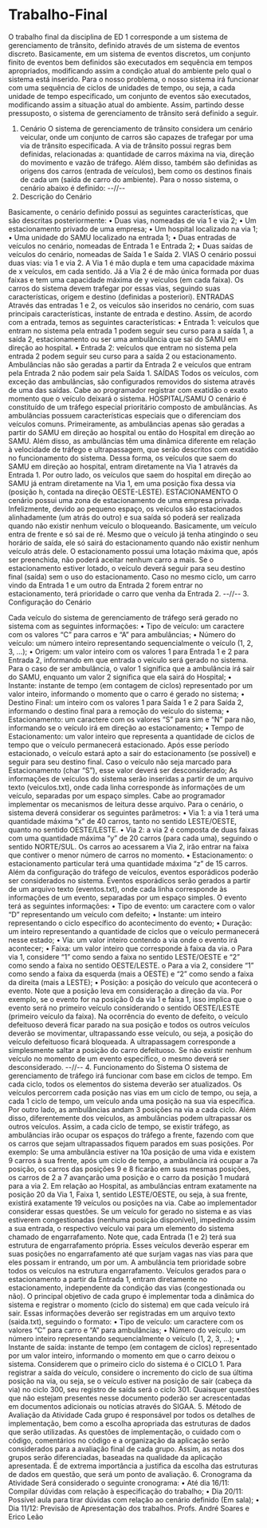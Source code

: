 # Trabalho-Final

O trabalho final da disciplina de ED 1 corresponde a um sistema de gerenciamento de trânsito, definido através de um sistema de eventos discreto. Basicamente, em um sistema de eventos discretos, um conjunto finito de eventos bem definidos são executados em sequência em tempos apropriados, modificando assim a condição atual do ambiente pelo qual o sistema está inserido. Para o nosso problema, o nosso sistema irá funcionar com uma sequência de ciclos de unidades de tempo, ou seja, a cada unidade de tempo especificado, um conjunto de eventos são executados, modificando assim a situação atual do ambiente. Assim, partindo desse pressuposto, o sistema de gerenciamento de trânsito será definido a seguir.
1. Cenário
O sistema de gerenciamento de trânsito considera um cenário veicular, onde um conjunto de carros são capazes de trafegar por uma via de trânsito especificada. A via de trânsito possui regras bem definidas, relacionadas a: quantidade de carros máxima na via, direção do movimento e vazão de tráfego. Além disso, também são definidas as origens dos carros (entrada de veículos), bem como os destinos finais de cada um (saída de carro do ambiente). Para o nosso sistema, o cenário abaixo é definido:
--//--
2. Descrição do Cenário

  Basicamente, o cenário definido possui as seguintes características, que são descritas posteriormente:
• Duas vias, nomeadas de via 1 e via 2;
• Um estacionamento privado de uma empresa;
• Um hospital localizado na via 1;
• Uma unidade do SAMU localizado na entrada 1;
• Duas entradas de veículos no cenário, nomeadas de Entrada 1 e Entrada 2;
• Duas saídas de veículos do cenário, nomeadas de Saída 1 e Saída 2.
VIAS
O cenário possui duas vias: via 1 e via 2. A Via 1 é mão dupla e tem uma capacidade máxima de x veículos, em cada sentido. Já a Via 2 é de mão única formada por duas faixas e tem uma capacidade máxima de y veículos (em cada faixa). Os carros do sistema devem trafegar por essas vias, seguindo suas características, origem e destino (definidas a posteriori).
ENTRADAS
Através das entradas 1 e 2, os veículos são inseridos no cenário, com suas principais características, instante de entrada e destino. Assim, de acordo com a entrada, temos as seguintes características:
• Entrada 1: veículos que entram no sistema pela entrada 1 podem seguir seu curso para a saída 1, a saída 2, estacionamento ou ser uma ambulância que sai do SAMU em direção ao hospital.
• Entrada 2: veículos que entram no sistema pela entrada 2 podem seguir seu curso para a saída 2 ou estacionamento. Ambulâncias não são geradas a partir da Entrada 2 e veículos que entram pela Entrada 2 não podem sair pela Saída 1.
SAÍDAS
Todos os veículos, com exceção das ambulâncias, são configurados removidos do sistema através de uma das saídas. Cabe ao programador registrar com exatidão o exato momento que o veículo deixará o sistema.
HOSPITAL/SAMU
O cenário é constituído de um tráfego especial prioritário composto de ambulâncias. As ambulâncias possuem características especiais que o diferenciam dos veículos comuns. Primeiramente, as ambulâncias apenas são geradas a partir do SAMU em direção ao hospital ou então do Hospital em direção ao SAMU. Além disso, as ambulâncias têm uma dinâmica diferente em relação à velocidade de tráfego e ultrapassagem, que serão descritos com exatidão no funcionamento do sistema. Dessa forma, os veículos que saem do SAMU em direção ao hospital, entram diretamente na Via 1 através da Entrada 1. Por outro lado, os veículos que saem do hospital em direção ao SAMU já entram diretamente na Via 1, em uma posição fixa dessa via (posição h, contada na direção OESTE-LESTE).
ESTACIONAMENTO
O cenário possui uma zona de estacionamento de uma empresa privada. Infelizmente, devido ao pequeno espaço, os veículos são estacionados alinhadamente (um atrás do outro) e sua saída só poderá ser realizada quando não existir nenhum veículo o bloqueando. Basicamente, um veículo entra de frente e só sai de ré. Mesmo que o veículo já tenha atingindo o seu horário de saída, ele só sairá do estacionamento quando não existir nenhum veículo atrás dele. O estacionamento possui uma lotação máxima que, após ser preenchida, não poderá aceitar nenhum carro a mais. Se o estacionamento estiver lotado, o veículo deverá seguir para seu destino final (saída) sem o uso do estacionamento. Caso no mesmo ciclo, um carro vindo da Entrada 1 e um outro da Entrada 2 forem entrar no estacionamento, terá prioridade o carro que venha da Entrada 2.
--//--
3. Configuração do Cenário

  Cada veículo do sistema de gerenciamento de tráfego será gerado no sistema com as seguintes informações:
• Tipo de veículo: um caractere com os valores “C” para carros e “A” para ambulâncias;
• Número do veículo: um número inteiro representando sequencialmente o veículo (1, 2, 3, ...);
• Origem: um valor inteiro com os valores 1 para Entrada 1 e 2 para Entrada 2, informando em
que entrada o veículo será gerado no sistema. Para o caso de ser ambulância, o valor 1 significa que a ambulância irá sair do SAMU, enquanto um valor 2 significa que ela sairá do Hospital;
• Instante: instante de tempo (em contagem de ciclos) representado por um valor inteiro, informando o momento que o carro é gerado no sistema;
• Destino Final: um inteiro com os valores 1 para Saída 1 e 2 para Saída 2, informando o destino final para a remoção do veículo do sistema;
• Estacionamento: um caractere com os valores “S” para sim e “N” para não, informando se o veículo irá em direção ao estacionamento;
• Tempo de Estacionamento: um valor inteiro que representa a quantidade de ciclos de tempo que o veículo permanecerá estacionado. Após esse período estacionado, o veículo estará apto a sair do estacionamento (se possível) e seguir para seu destino final. Caso o veículo não seja marcado para Estacionamento (char “S”), esse valor deverá ser desconsiderado;
As informações de veículos do sistema serão inseridas a partir de um arquivo texto (veiculos.txt), onde cada linha corresponde às informações de um veículo, separadas por um espaço simples. Cabe ao programador implementar os mecanismos de leitura desse arquivo.
Para o cenário, o sistema deverá considerar os seguintes parâmetros:
• Via 1: a via 1 terá uma quantidade máxima “x” de 40 carros, tanto no sentido LESTE/OESTE,
quanto no sentido OESTE/LESTE.
• Via 2: a via 2 é composta de duas faixas com uma quantidade máxima “y” de 20 carros (para
cada uma), seguindo o sentido NORTE/SUL. Os carros ao acessarem a Via 2, irão entrar na
faixa que contiver o menor número de carros no momento.
• Estacionamento: o estacionamento particular terá uma quantidade máxima “z” de 15 carros.
Além da configuração do tráfego de veículos, eventos esporádicos poderão ser considerados no sistema. Eventos esporádicos serão gerados a partir de um arquivo texto (eventos.txt), onde cada linha corresponde às informações de um evento, separadas por um espaço simples. O evento terá as seguintes informações:
• Tipo de evento: um caractere com o valor “D” representando um veículo com defeito;
• Instante: um inteiro representando o ciclo específico do acontecimento do evento;
• Duração: um inteiro representando a quantidade de ciclos que o veículo permanecerá nesse
estado;
• Via: um valor inteiro contendo a via onde o evento irá acontecer;
• Faixa: um valor inteiro que corresponde à faixa da via.
o Para via 1, considere “1” como sendo a faixa no sentido LESTE/OESTE e “2” como sendo a faixa no sentido OESTE/LESTE.
o Para a via 2, considere “1” como sendo a faixa da esquerda (mais a OESTE) e “2” como sendo a faixa da direita (mais a LESTE);
• Posição: a posição do veículo que acontecerá o evento. Note que a posição leva em consideração a direção da via. Por exemplo, se o evento for na posição 0 da via 1 e faixa 1, isso implica que o evento será no primeiro veículo considerando o sentido OESTE/LESTE (primeiro veículo da faixa).
Na ocorrência do evento de defeito, o veículo defeituoso deverá ficar parado na sua posição e todos os outros veículos deverão se movimentar, ultrapassando esse veículo, ou seja, a posição do veículo defeituoso ficará bloqueada. A ultrapassagem corresponde a simplesmente saltar a posição do carro defeituoso. Se não existir nenhum veículo no momento de um evento específico, o mesmo deverá ser desconsiderado.
--//--
4. Funcionamento do Sistema
O sistema de gerenciamento de tráfego irá funcionar com base em ciclos de tempo. Em cada ciclo, todos os elementos do sistema deverão ser atualizados.
Os veículos percorrem cada posição nas vias em um ciclo de tempo, ou seja, a cada 1 ciclo de tempo, um veículo anda uma posição na sua via específica. Por outro lado, as ambulâncias andam 3 posições na via a cada ciclo. Além disso, diferentemente dos veículos, as ambulâncias podem ultrapassar os outros veículos. Assim, a cada ciclo de tempo, se existir tráfego, as ambulâncias irão ocupar os espaços do tráfego a frente, fazendo com que os carros que sejam ultrapassados fiquem parados em suas posições. Por exemplo: Se uma ambulância estiver na 10a posição de uma vida e existem 9 carros à sua frente, após um ciclo de tempo, a ambulância irá ocupar a 7a posição, os carros das posições 9 e 8 ficarão em suas mesmas posições, os carros de 2 a 7 avançarão uma posição e o carro da posição 1 mudará para a via 2.
Em relação ao Hospital, as ambulâncias entram exatamente na posição 20 da Via 1, Faixa 1, sentido LESTE/OESTE, ou seja, à sua frente, existirá exatamente 19 veículos ou posições na via. Cabe ao implementador considerar essas questões.
Se um veículo for gerado no sistema e as vias estiverem congestionadas (nenhuma posição disponível), impedindo assim a sua entrada, o respectivo veículo vai para um elemento do sistema chamado de engarrafamento. Note que, cada Entrada (1 e 2) terá sua estrutura de engarrafamento própria. Esses veículos deverão esperar em suas posições no engarrafamento até que surjam vagas nas vias para que eles possam ir entrando, um por um. A ambulância tem prioridade sobre todos os veículos na estrutura engarrafamento.
Veículos gerados para o estacionamento a partir da Entrada 1, entram diretamente no estacionamento, independente da condição das vias (congestionada ou não).
O principal objetivo de cada grupo é implementar toda a dinâmica do sistema e registrar o momento (ciclo do sistema) em que cada veículo irá sair. Essas informações deverão ser registradas em um arquivo texto (saida.txt), seguindo o formato:
• Tipo de veículo: um caractere com os valores “C” para carro e “A” para ambulâncias;
• Número do veículo: um número inteiro representando sequencialmente o veículo (1, 2, 3, ...);
• Instante de saída: instante de tempo (em contagem de ciclos) representado por um valor
inteiro, informando o momento em que o carro deixou o sistema.
Considerem que o primeiro ciclo do sistema é o CICLO 1. Para registrar a saída do veículo, considere o incremento do ciclo de sua última posição na via, ou seja, se o veículo estiver na posição de sair (cabeça da via) no ciclo 300, seu registro de saída será o ciclo 301.
Quaisquer questões que não estejam presentes nesse documento poderão ser acrescentadas em documentos adicionais ou notícias através do SIGAA.
5. Método de Avaliação da Atividade
Cada grupo é responsável por todos os detalhes de implementação, bem como a escolha apropriada das estruturas de dados que serão utilizadas. As questões de implementação, o cuidado com o código, comentários no código e a organização da aplicação serão considerados para a avaliação final de cada grupo. Assim, as notas dos grupos serão diferenciadas, baseadas na qualidade da aplicação apresentada. É de extrema importância a justifica da escolha das estruturas de dados em questão, que será um ponto de avaliação.
6. Cronograma da Atividade
Será considerado o seguinte cronograma:
• Até dia 16/11: Compilar dúvidas com relação à especificação do trabalho;
• Dia 20/11: Possível aula para tirar dúvidas com relação ao cenário definido (Em sala);
• Dia 11/12: Previsão de Apresentação dos trabalhos.
   Profs. André Soares e Erico Leão

